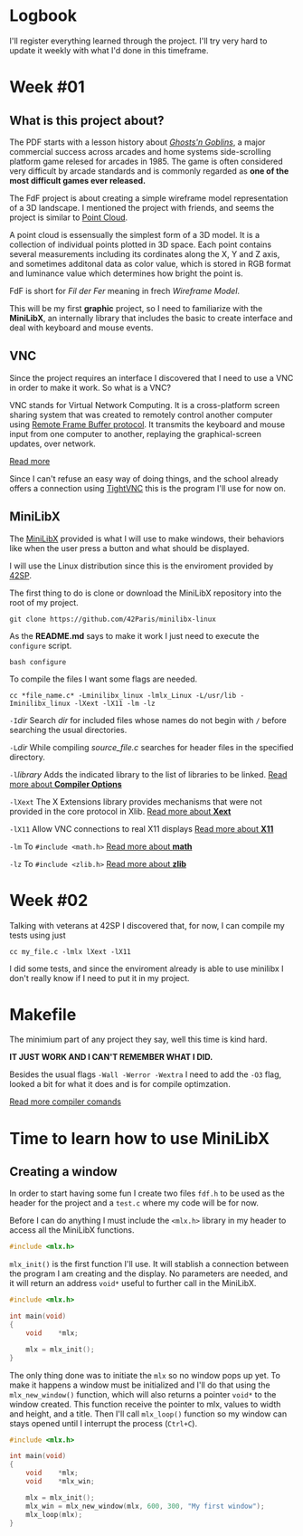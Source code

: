 # Logbook
I'll register everything learned through the project. I'll try very hard to update it weekly with what I'd done in this timeframe.

# Week #01
## What is this project about?
The PDF starts with a lesson history about [*Ghosts'n Goblins*](https://en.wikipedia.org/wiki/Ghosts_%27n_Goblins_(video_game)), a major commercial success across arcades and home systems side-scrolling platform game relesed for arcades in 1985. The game is often considered very difficult by arcade standards and is commonly regarded as **one of the most difficult games ever released.**

The FdF project is about creating a simple wireframe model representation of a 3D landscape. I mentioned the project with friends, and seems the project is similar to [Point Cloud](https://en.wikipedia.org/wiki/Point_cloud/).

A point cloud is essensually the simplest form of a 3D  model. It is a collection of individual points plotted in 3D space. Each point contains several measurements including its cordinates along the X, Y and Z axis, and sometimes additonal data as color value, which is stored in RGB format and luminance value which determines how bright the point is.

FdF is short for *Fil der Fer* meaning in frech *Wireframe Model*.

This will be my first **graphic** project, so I need to familiarize with the **MiniLibX**, an internally library that includes the basic to create interface and deal with keyboard and mouse events.

## VNC
Since the project requires an interface I discovered that I need to use a VNC in order to make it work. So what is a VNC?

VNC stands for Virtual Network Computing. It is a cross-platform screen sharing system that was created to remotely control another computer using [Remote Frame Buffer protocol](https://en.wikipedia.org/wiki/RFB_protocol/). It transmits the keyboard and mouse input from one computer to another, replaying the graphical-screen updates, over network.

[Read more](http://www.remoteaccess.org/what-is-a-vnc/)

Since I can't refuse an easy way of doing things, and the school already offers a connection using [TightVNC](https://www.tightvnc.com/) this is the program I'll use for now on.

## MiniLibX
The [MiniLibX](https://github.com/42Paris/minilibx-linux/) provided  is what I will use to make windows, their behaviors like when the user press a button and what should be displayed.

I will use the Linux distribution since this is the enviroment provided by [42SP](https://www.42sp.org.br/).

The first thing to do is clone or download the MiniLibX repository into the root of my project.

```
git clone https://github.com/42Paris/minilibx-linux
```

As the **README.md** says to make it work I just need to execute the `configure` script.

```
bash configure
```

To compile the files I want some flags are needed.

```
cc *file_name.c* -Lminilibx_linux -lmlx_Linux -L/usr/lib -Iminilibx_linux -lXext -lX11 -lm -lz
```

`-I`*dir* Search *dir* for included files whose names do not begin with `/` before searching the usual directories.

`-L`*dir* While compiling *source_file.c* searches for header files in the specified directory.

`-l`*library* Adds the indicated library to the list of libraries to be linked. [Read more about **Compiler Options**](https://docs.oracle.com/cd/E19957-01/806-3567/cc_options.html)

`-lXext` The X Extensions library provides mechanisms that were not provided in the core protocol in Xlib. [Read more about **Xext**](http://osr507doc.sco.com/en/man/html.Xext/Intro.Xext.html/)

`-lX11` Allow VNC connections to real X11 displays [Read more about **X11** ](https://www.manpagez.com/man/3/X11::Protocol::Ext::XFIXES/)

`-lm` To `#include <math.h>` [Read more about **math**](https://linux.die.net/man/3/math/)

`-lz` To `#include <zlib.h>` [Read more about **zlib**](https://linux.die.net/man/3/zlib/)

# Week #02
Talking with veterans at 42SP I discovered that, for now, I can compile my tests using just 

```
cc my_file.c -lmlx lXext -lX11
```

I did some tests, and since the enviroment already is able to use minilibx I don't really know if I need to put it in my project.

# Makefile
The minimium part of any project they say, well this time is kind hard.

**IT JUST WORK AND I CAN'T REMEMBER WHAT I DID.**

Besides the usual flags `-Wall -Werror -Wextra` I need to add the `-O3` flag, looked a bit for what it does and is for compile optimzation.

[Read more compiler comands](https://caiorss.github.io/C-Cpp-Notes/compiler-flags-options.html)

# Time to learn how to use MiniLibX
## Creating a window
In order to start having some fun I create two files `fdf.h` to be used as the header for the project and a `test.c` where my code will be for now.

Before I can do anything I must include the `<mlx.h>` library in my header to access all the MiniLibX functions.

```c
#include <mlx.h>
```

`mlx_init()` is the first function I'll use. It will stablish a connection between the program I am creating and the display. No parameters are needed, and it will return an address `void*` useful to further call in the MiniLibX.

```c
#include <mlx.h>

int	main(void)
{
	void	*mlx;

	mlx = mlx_init();
}
```

The only thing done was to initiate the `mlx` so no window pops up yet. To make it happens a window must be initialized and I'll do that using the `mlx_new_window()` function, which will also returns a pointer `void*` to the window created. This function receive the pointer to mlx, values to width and height, and a title. Then I'll call `mlx_loop()` function so my window can stays opened until I interrupt the process (`Ctrl+C`).

```c
#include <mlx.h>

int	main(void)
{
	void	*mlx;
	void	*mlx_win;

	mlx = mlx_init();
	mlx_win = mlx_new_window(mlx, 600, 300, "My first window");
	mlx_loop(mlx);
}
```